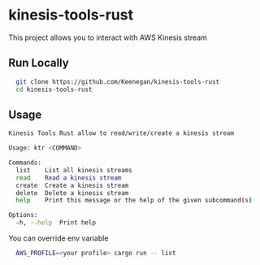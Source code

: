 # kinesis-tools-rust

This project allows you to interact with AWS Kinesis stream


## Run Locally

```bash
  git clone https://github.com/Keenegan/kinesis-tools-rust
  cd kinesis-tools-rust
```

## Usage

```bash
Kinesis Tools Rust allow to read/write/create a kinesis stream

Usage: ktr <COMMAND>

Commands:
  list    List all kinesis streams
  read    Read a kinesis stream
  create  Create a kinesis stream
  delete  Delete a kinesis stream
  help    Print this message or the help of the given subcommand(s)

Options:
  -h, --help  Print help
```

You can override env variable
```bash
  AWS_PROFILE=<your profile> cargo run -- list
```
